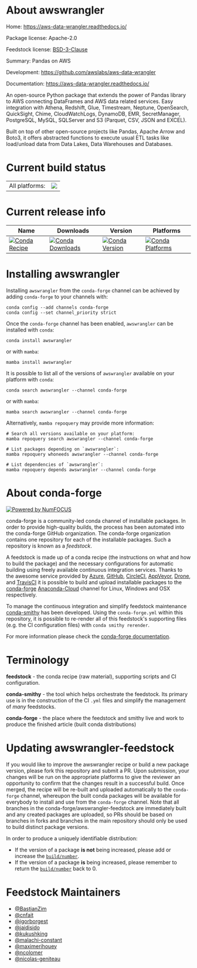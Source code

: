 About awswrangler
=================

Home: https://aws-data-wrangler.readthedocs.io/

Package license: Apache-2.0

Feedstock license: [BSD-3-Clause](https://github.com/conda-forge/awswrangler-feedstock/blob/main/LICENSE.txt)

Summary: Pandas on AWS

Development: https://github.com/awslabs/aws-data-wrangler

Documentation: https://aws-data-wrangler.readthedocs.io/

An open-source Python package that extends the power of Pandas library to AWS connecting DataFrames
and AWS data related services. Easy integration with Athena, Redshift, Glue, Timestream, Neptune,
OpenSearch, QuickSight, Chime, CloudWatchLogs, DynamoDB, EMR, SecretManager, PostgreSQL, MySQL, SQLServer
and S3 (Parquet, CSV, JSON and EXCEL).

Built on top of other open-source projects like Pandas, Apache Arrow and Boto3,
it offers abstracted functions to execute usual ETL tasks like load/unload
data from Data Lakes, Data Warehouses and Databases.


Current build status
====================


<table><tr><td>All platforms:</td>
    <td>
      <a href="https://dev.azure.com/conda-forge/feedstock-builds/_build/latest?definitionId=7735&branchName=main">
        <img src="https://dev.azure.com/conda-forge/feedstock-builds/_apis/build/status/awswrangler-feedstock?branchName=main">
      </a>
    </td>
  </tr>
</table>

Current release info
====================

| Name | Downloads | Version | Platforms |
| --- | --- | --- | --- |
| [![Conda Recipe](https://img.shields.io/badge/recipe-awswrangler-green.svg)](https://anaconda.org/conda-forge/awswrangler) | [![Conda Downloads](https://img.shields.io/conda/dn/conda-forge/awswrangler.svg)](https://anaconda.org/conda-forge/awswrangler) | [![Conda Version](https://img.shields.io/conda/vn/conda-forge/awswrangler.svg)](https://anaconda.org/conda-forge/awswrangler) | [![Conda Platforms](https://img.shields.io/conda/pn/conda-forge/awswrangler.svg)](https://anaconda.org/conda-forge/awswrangler) |

Installing awswrangler
======================

Installing `awswrangler` from the `conda-forge` channel can be achieved by adding `conda-forge` to your channels with:

```
conda config --add channels conda-forge
conda config --set channel_priority strict
```

Once the `conda-forge` channel has been enabled, `awswrangler` can be installed with `conda`:

```
conda install awswrangler
```

or with `mamba`:

```
mamba install awswrangler
```

It is possible to list all of the versions of `awswrangler` available on your platform with `conda`:

```
conda search awswrangler --channel conda-forge
```

or with `mamba`:

```
mamba search awswrangler --channel conda-forge
```

Alternatively, `mamba repoquery` may provide more information:

```
# Search all versions available on your platform:
mamba repoquery search awswrangler --channel conda-forge

# List packages depending on `awswrangler`:
mamba repoquery whoneeds awswrangler --channel conda-forge

# List dependencies of `awswrangler`:
mamba repoquery depends awswrangler --channel conda-forge
```


About conda-forge
=================

[![Powered by
NumFOCUS](https://img.shields.io/badge/powered%20by-NumFOCUS-orange.svg?style=flat&colorA=E1523D&colorB=007D8A)](https://numfocus.org)

conda-forge is a community-led conda channel of installable packages.
In order to provide high-quality builds, the process has been automated into the
conda-forge GitHub organization. The conda-forge organization contains one repository
for each of the installable packages. Such a repository is known as a *feedstock*.

A feedstock is made up of a conda recipe (the instructions on what and how to build
the package) and the necessary configurations for automatic building using freely
available continuous integration services. Thanks to the awesome service provided by
[Azure](https://azure.microsoft.com/en-us/services/devops/), [GitHub](https://github.com/),
[CircleCI](https://circleci.com/), [AppVeyor](https://www.appveyor.com/),
[Drone](https://cloud.drone.io/welcome), and [TravisCI](https://travis-ci.com/)
it is possible to build and upload installable packages to the
[conda-forge](https://anaconda.org/conda-forge) [Anaconda-Cloud](https://anaconda.org/)
channel for Linux, Windows and OSX respectively.

To manage the continuous integration and simplify feedstock maintenance
[conda-smithy](https://github.com/conda-forge/conda-smithy) has been developed.
Using the ``conda-forge.yml`` within this repository, it is possible to re-render all of
this feedstock's supporting files (e.g. the CI configuration files) with ``conda smithy rerender``.

For more information please check the [conda-forge documentation](https://conda-forge.org/docs/).

Terminology
===========

**feedstock** - the conda recipe (raw material), supporting scripts and CI configuration.

**conda-smithy** - the tool which helps orchestrate the feedstock.
                   Its primary use is in the construction of the CI ``.yml`` files
                   and simplify the management of *many* feedstocks.

**conda-forge** - the place where the feedstock and smithy live and work to
                  produce the finished article (built conda distributions)


Updating awswrangler-feedstock
==============================

If you would like to improve the awswrangler recipe or build a new
package version, please fork this repository and submit a PR. Upon submission,
your changes will be run on the appropriate platforms to give the reviewer an
opportunity to confirm that the changes result in a successful build. Once
merged, the recipe will be re-built and uploaded automatically to the
`conda-forge` channel, whereupon the built conda packages will be available for
everybody to install and use from the `conda-forge` channel.
Note that all branches in the conda-forge/awswrangler-feedstock are
immediately built and any created packages are uploaded, so PRs should be based
on branches in forks and branches in the main repository should only be used to
build distinct package versions.

In order to produce a uniquely identifiable distribution:
 * If the version of a package **is not** being increased, please add or increase
   the [``build/number``](https://docs.conda.io/projects/conda-build/en/latest/resources/define-metadata.html#build-number-and-string).
 * If the version of a package **is** being increased, please remember to return
   the [``build/number``](https://docs.conda.io/projects/conda-build/en/latest/resources/define-metadata.html#build-number-and-string)
   back to 0.

Feedstock Maintainers
=====================

* [@BastianZim](https://github.com/BastianZim/)
* [@cnfait](https://github.com/cnfait/)
* [@igorborgest](https://github.com/igorborgest/)
* [@jaidisido](https://github.com/jaidisido/)
* [@kukushking](https://github.com/kukushking/)
* [@malachi-constant](https://github.com/malachi-constant/)
* [@maximerihouey](https://github.com/maximerihouey/)
* [@ncolomer](https://github.com/ncolomer/)
* [@nicolas-geniteau](https://github.com/nicolas-geniteau/)

